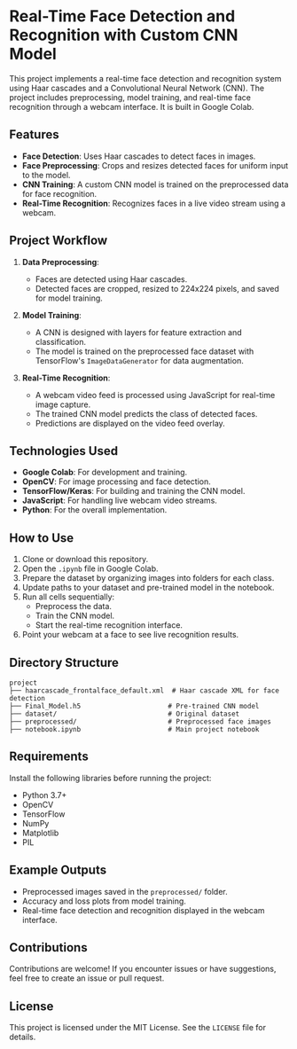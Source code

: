 # Real-Time Face Detection and Recognition with Custom CNN Model

This project implements a real-time face detection and recognition system using Haar cascades and a Convolutional Neural Network (CNN). The project includes preprocessing, model training, and real-time face recognition through a webcam interface. It is built in Google Colab.

## Features

- **Face Detection**: Uses Haar cascades to detect faces in images.
- **Face Preprocessing**: Crops and resizes detected faces for uniform input to the model.
- **CNN Training**: A custom CNN model is trained on the preprocessed data for face recognition.
- **Real-Time Recognition**: Recognizes faces in a live video stream using a webcam.

## Project Workflow

1. **Data Preprocessing**:
   - Faces are detected using Haar cascades.
   - Detected faces are cropped, resized to 224x224 pixels, and saved for model training.

2. **Model Training**:
   - A CNN is designed with layers for feature extraction and classification.
   - The model is trained on the preprocessed face dataset with TensorFlow's `ImageDataGenerator` for data augmentation.

3. **Real-Time Recognition**:
   - A webcam video feed is processed using JavaScript for real-time image capture.
   - The trained CNN model predicts the class of detected faces.
   - Predictions are displayed on the video feed overlay.

## Technologies Used

- **Google Colab**: For development and training.
- **OpenCV**: For image processing and face detection.
- **TensorFlow/Keras**: For building and training the CNN model.
- **JavaScript**: For handling live webcam video streams.
- **Python**: For the overall implementation.

## How to Use

1. Clone or download this repository.
2. Open the `.ipynb` file in Google Colab.
3. Prepare the dataset by organizing images into folders for each class.
4. Update paths to your dataset and pre-trained model in the notebook.
5. Run all cells sequentially:
   - Preprocess the data.
   - Train the CNN model.
   - Start the real-time recognition interface.
6. Point your webcam at a face to see live recognition results.

## Directory Structure

```
project
├── haarcascade_frontalface_default.xml  # Haar cascade XML for face detection
├── Final_Model.h5                      # Pre-trained CNN model
├── dataset/                            # Original dataset
├── preprocessed/                       # Preprocessed face images
├── notebook.ipynb                      # Main project notebook
```

## Requirements

Install the following libraries before running the project:

- Python 3.7+
- OpenCV
- TensorFlow
- NumPy
- Matplotlib
- PIL

## Example Outputs

- Preprocessed images saved in the `preprocessed/` folder.
- Accuracy and loss plots from model training.
- Real-time face detection and recognition displayed in the webcam interface.

## Contributions

Contributions are welcome! If you encounter issues or have suggestions, feel free to create an issue or pull request.

## License

This project is licensed under the MIT License. See the `LICENSE` file for details.

